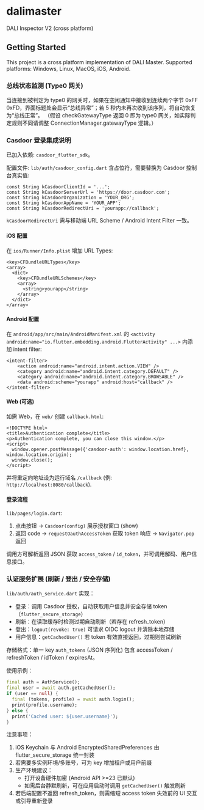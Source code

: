 # dalimaster

DALI Inspector V2 (cross platform)

## Getting Started

This project is a cross platform implementation of DALI Master.
Supported platforms: Windows, Linux, MacOS, iOS, Android.

### 总线状态监测 (Type0 网关)
当连接到被判定为 type0 的网关时，如果在空闲通知中接收到连续两个字节 0xFF 0xFD，界面标题处会显示“总线异常”；若 5 秒内未再次收到该序列，将自动恢复为“总线正常”。
（假设 checkGatewayType 返回 0 即为 type0 网关，如实际判定规则不同请调整 ConnectionManager.gatewayType 逻辑。）

### Casdoor 登录集成说明

已加入依赖: `casdoor_flutter_sdk`。

配置文件: `lib/auth/casdoor_config.dart` 含占位符，需要替换为 Casdoor 控制台真实值:

```
const String kCasdoorClientId = '...';
const String kCasdoorServerUrl = 'https://door.casdoor.com';
const String kCasdoorOrganization = 'YOUR_ORG';
const String kCasdoorAppName = 'YOUR_APP';
const String kCasdoorRedirectUri = 'yourapp://callback';
```

`kCasdoorRedirectUri` 需与移动端 URL Scheme / Android Intent Filter 一致。

#### iOS 配置
在 `ios/Runner/Info.plist` 增加 URL Types:
```
<key>CFBundleURLTypes</key>
<array>
  <dict>
    <key>CFBundleURLSchemes</key>
    <array>
      <string>yourapp</string>
    </array>
  </dict>
</array>
```

#### Android 配置
在 `android/app/src/main/AndroidManifest.xml` 的 `<activity android:name="io.flutter.embedding.android.FlutterActivity" ...>` 内添加 intent filter:
```
<intent-filter>
    <action android:name="android.intent.action.VIEW" />
    <category android:name="android.intent.category.DEFAULT" />
    <category android:name="android.intent.category.BROWSABLE" />
    <data android:scheme="yourapp" android:host="callback" />
</intent-filter>
```

#### Web (可选)
如需 Web，在 `web/` 创建 `callback.html`:
```
<!DOCTYPE html>
<title>Authentication complete</title>
<p>Authentication complete, you can close this window.</p>
<script>
  window.opener.postMessage({'casdoor-auth': window.location.href}, window.location.origin);
  window.close();
</script>
```
并将重定向地址设为运行域名 `/callback` (例: `http://localhost:8080/callback`).

#### 登录流程
`lib/pages/login.dart`:
1. 点击按钮 -> `Casdoor(config)` 展示授权窗口 (show)
2. 返回 code -> `requestOauthAccessToken` 获取 token 响应 -> `Navigator.pop` 返回

调用方可解析返回 JSON 获取 `access_token` / `id_token`，并可调用解码、用户信息接口。

### 认证服务扩展 (刷新 / 登出 / 安全存储)

`lib/auth/auth_service.dart` 实现：
- 登录：调用 Casdoor 授权，自动获取用户信息并安全存储 token（`flutter_secure_storage`）
- 刷新：在读取缓存时检测过期自动刷新（若存在 refresh_token）
- 登出：`logout(revoke: true)` 可请求 OIDC logout 并清除本地存储
- 用户信息：`getCachedUser()` 若 token 有效直接返回，过期则尝试刷新

存储格式：单一 key `auth_tokens` (JSON 序列化) 包含 accessToken / refreshToken / idToken / expiresAt。

使用示例：
```dart
final auth = AuthService();
final user = await auth.getCachedUser();
if (user == null) {
  final (tokens, profile) = await auth.login();
  print(profile.username);
} else {
  print('Cached user: ${user.username}');
}
```

注意事项：
1. iOS Keychain 与 Android EncryptedSharedPreferences 由 flutter_secure_storage 统一封装
2. 若需要多实例环境/多账号，可为 key 增加租户或用户前缀
3. 生产环境建议：
   - 打开设备硬件加密 (Android API >=23 已默认)
   - 如需后台静默刷新，可在应用启动时调用 `getCachedUser()` 触发刷新
4. 若后端配置不返回 refresh_token，则需缩短 access token 失效前的 UI 交互或引导重新登录
